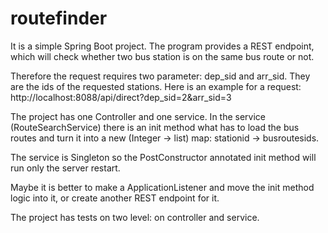 # routefinder

It is a simple Spring Boot project. The program provides a REST endpoint, which will check whether two bus station is on the same bus route or not.

Therefore the request requires two parameter: dep_sid and arr_sid. They are the ids of the requested stations.
Here is an example for a request: http://localhost:8088/api/direct?dep_sid=2&arr_sid=3


The project has one Controller and one service. In the service (RouteSearchService) there is an init method what has to load the bus routes and turn it into a new (Integer -> list<Integer>) map: stationid -> busroutesids.

The service is Singleton so the PostConstructor annotated init method will run only the server restart.

Maybe it is better to make a ApplicationListener and move the init method logic into it, or create another REST endpoint for it.

The project has tests on two level: on controller and service.
